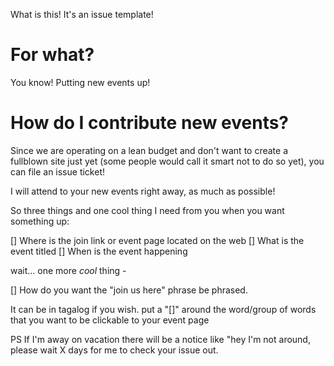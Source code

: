 What is this! It's an issue template! 

For what?
========

You know! Putting new events up! 

How do I contribute new events?
===
Since we are operating on a lean budget and don't want to create a fullblown site just yet (some people would call it smart not to do so yet), you can file an issue ticket!

I will attend to your new events right away, as much as possible!

So three things and one cool thing I need from you when you want something up:

[] Where is the join link or event page located on the web
[] What is the event titled
[] When is the event happening 

wait... one more *cool* thing - 

[] How do you want the "join us here" phrase be phrased. 

It can be in tagalog if you wish. put a "[]" around the word/group of words that you want to be clickable to your event page

PS If I'm away on vacation there will be a notice like "hey I'm not around, please wait X days for me to check your issue out. 


